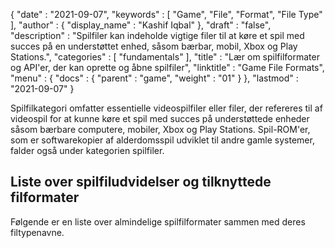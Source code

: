 {
  "date" : "2021-09-07",
  "keywords" : [ "Game", "File", "Format", "File Type" ],
  "author" : {
    "display_name" : "Kashif Iqbal"
},
  "draft" : "false",
  "description" : "Spilfiler kan indeholde vigtige filer til at køre et spil med succes på en understøttet enhed, såsom bærbar, mobil, Xbox og Play Stations.",
  "categories" : [ "fundamentals" ],
  "title" : "Lær om spilfilformater og API'er, der kan oprette og åbne spilfiler",
  "linktitle" : "Game File Formats",
  "menu" : {
    "docs" : {
      "parent" : "game",
"weight" : "01"
}
},
  "lastmod" : "2021-09-07"
}

Spilfilkategori omfatter essentielle videospilfiler eller filer, der refereres til af videospil for at kunne køre et spil med succes på understøttede enheder såsom bærbare computere, mobiler, Xbox og Play Stations.
Spil-ROM'er, som er softwarekopier af alderdomsspil udviklet til andre gamle systemer, falder også under kategorien spilfiler.

## Liste over spilfiludvidelser og tilknyttede filformater
Følgende er en liste over almindelige spilfilformater sammen med deres filtypenavne.

